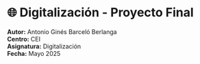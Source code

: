 # 🌐 Digitalización - Proyecto Final
**Autor:** Antonio Ginés Barceló Berlanga  
**Centro:** CEI  
**Asignatura:** Digitalización  
**Fecha:** Mayo 2025
